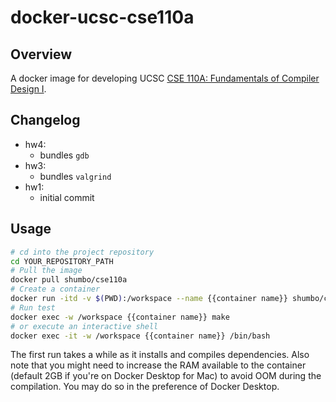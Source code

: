 # docker-ucsc-cse110a

## Overview

A docker image for developing UCSC [CSE 110A: Fundamentals of Compiler Design I](https://ucsc-cse-110a.github.io/winter20/).

## Changelog

+ hw4:
  + bundles `gdb`
+ hw3:
  + bundles `valgrind`
+ hw1:
  + initial commit

## Usage

```bash
# cd into the project repository
cd YOUR_REPOSITORY_PATH
# Pull the image
docker pull shumbo/cse110a
# Create a container
docker run -itd -v $(PWD):/workspace --name {{container name}} shumbo/cse110a
# Run test
docker exec -w /workspace {{container name}} make
# or execute an interactive shell
docker exec -it -w /workspace {{container name}} /bin/bash
```

The first run takes a while as it installs and compiles dependencies. Also note that you might need to increase the RAM available to the container (default 2GB if you're on Docker Desktop for Mac) to avoid OOM during the compilation. You may do so in the preference of Docker Desktop.
